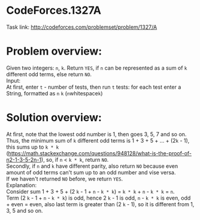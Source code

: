 # CodeForces.1327A
Task link: http://codeforces.com/problemset/problem/1327/A
# Problem overview:
Given two integers: ```n```, ```k```. Return ```YES```, if ```n``` can be represented as a sum of ```k``` different odd terms, else return ```NO```.
<br/>
Input:
<br/>
At first, enter ```t``` - number of tests, then run ```t``` tests: for each test enter a String, formatted as ```n``` ```k``` (```n```whitespace```k```)
# Solution overview:
At first, note that the lowest odd number is 1, then goes 3, 5, 7 and so on. Thus, the minimum sum of ```k``` different odd terms is 1 + 3 + 5 + ... + (2```k``` - 1), this sums up to ```k * k``` (https://math.stackexchange.com/questions/948128/what-is-the-proof-of-n2-1-3-5-2n-1), so, if ```n``` < ```k * k```, return ```NO```.
<br/>
Secondly, if ```n``` and ```k``` have different parity, also return ```NO``` because even amount of odd terms can't sum up to an odd number and vise versa.
<br/>
If we haven't returned ```NO``` before, we return ```YES```.
<br/>
Explanation:
<br/>
Consider sum 1 + 3 + 5 + (2 ```k``` - 1 + ```n``` - ```k * k```) = ```k * k``` + ```n``` - ```k * k``` = ```n```.
<br/>
Term (2 ```k``` - 1 + ```n``` - ```k * k```) is odd, hence 2 ```k``` - 1 is odd, ```n``` - ```k * k``` is even, odd + even = even, also last term is greater than (2 ```k``` - 1), so it is different from 1, 3, 5 and so on.
